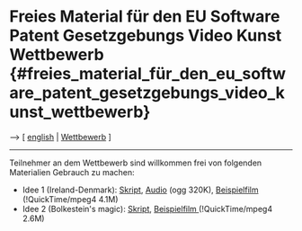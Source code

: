 # Freies Material für den EU Software Patent Gesetzgebungs Video Kunst Wettbewerb {#freies_material_für_den_eu_software_patent_gesetzgebungs_video_kunst_wettbewerb}

\--\> \[ [ english](ConsVideoSampl0405En "wikilink") \| [
Wettbewerb](ConsVideo0405En "wikilink") \]

------------------------------------------------------------------------

Teilnehmer an dem Wettbewerb sind willkommen frei von folgenden
Materialien Gebrauch zu machen:

-   Idee 1 (Ireland-Denmark): [
    Skript](ConsVideoScriptIrelandEn "wikilink"),
    [Audio](http://www.itia.ntua.gr/~anthony/tmp/soundtrack.ogg "wikilink")
    (ogg 320K),
    [Beispielfilm](http://www.elis.ugent.be/~jmaebe/nobackup/council2.mov "wikilink")
    (!QuickTime/mpeg4 4.1M)
-   Idee 2 (Bolkestein\'s magic): [
    Skript](ConsVideoScriptMagicEn "wikilink"), [Beispielfilm
    ](http://www.elis.ugent.be/~jmaebe/nobackup/magic.mov "wikilink")
    (!QuickTime/mpeg4 2.6M)
